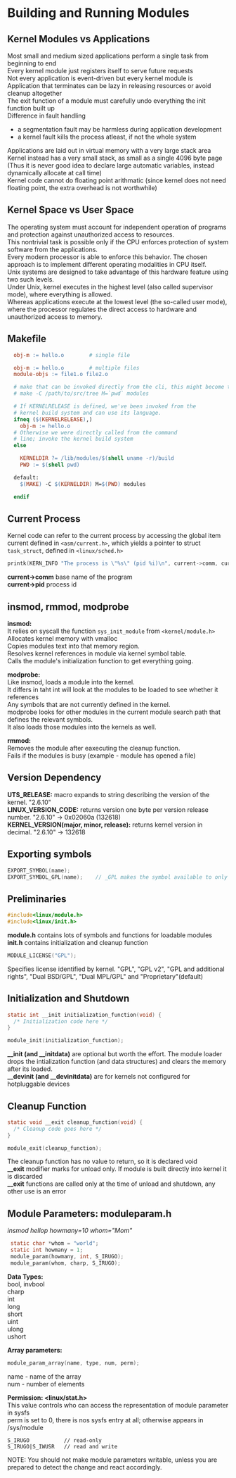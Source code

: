 # Building and Running Modules 

## Kernel Modules vs Applications
  Most small and medium sized applications perform a single task from beginning to end\
  Every kernel module just registers itself to serve future requests\
  Not every application is event-driven but every kernel module is\
  Application that terminates can be lazy in releasing resources or avoid cleanup altogether\
  The exit function of a module must carefully undo everything the init function built up\
  Difference in fault handling
   - a segmentation fault may be harmless during application development
   - a kernel fault kills the process atleast, if not the whole system
   
  Applications are laid out in virtual memory with a very large stack area\
  Kernel instead has a very small stack, as small as a single 4096 byte page\
  (Thus it is never good idea to declare large automatic variables, instead dynamically allocate at call time)\
  Kernel code cannot do floating point arithmatic (since kernel does not need floating point, the extra overhead is not worthwhile)

## Kernel Space vs User Space
  The operating system must account for independent operation of programs and protection against unauthorized access to resources.\
  This nontrivial task is possible only if the CPU enforces protection of system software from the applications.\
  Every modern processor is able to enforce this behavior. The chosen approach is to implement different operating modalities in CPU itself.\
  Unix systems are designed to take advantage of this hardware feature using two such levels.\
  Under Unix, kernel executes in the highest level (also called supervisor mode), where everything is allowed.\
  Whereas applications execute at the lowest level (the so-called user mode), where the processor regulates the direct access to hardware and unauthorized access to memory.

## Makefile

``` Makefile
  obj-m := hello.o        # single file

  obj-m := hello.o        # multiple files
  module-objs := file1.o file2.o

  # make that can be invoked directly from the cli, this might become tiresome
  # make -C /path/to/src/tree M=`pwd` modules

  # If KERNELRELEASE is defined, we've been invoked from the
  # kernel build system and can use its language.
  ifneq ($(KERNELRELEASE),)
    obj-m := hello.o
  # Otherwise we were directly called from the command
  # line; invoke the kernel build system
  else

    KERNELDIR ?= /lib/modules/$(shell uname -r)/build
    PWD := $(shell pwd)

  default:
    $(MAKE) -C $(KERNELDIR) M=$(PWD) modules

  endif
```

## Current Process
  Kernel code can refer to the current process by accessing the global item current defined in `<asm/current.h>`,
  which yields a pointer to struct `task_struct`, defined in `<linux/sched.h>`

  ``` C
  printk(KERN_INFO "The process is \"%s\" (pid %i)\n", current->comm, current->pid);
  ```

  **current->comm**   base name of the program\
  **current->pid**    process id

## insmod, rmmod, modprobe
  **insmod:**\
    It relies on syscall the function `sys_init_module` from `<kernel/module.h>`\
    Allocates kernel memory with vmalloc\
    Copies modules text into that memory region.\
    Resolves kernel references in module via kernel symbol table.\
    Calls the module's initialization function to get everything going.

  **modprobe:**\
    Like insmod, loads a module into the kernel.\
    It differs in taht int will look at the modules to be loaded to see whether it references\
    Any symbols that are not currently defined in the kernel.\
    modprobe looks for other modules in the current module search path that defines the relevant symbols.\
    It also loads those modules into the kernels as well.

  **rmmod:**\
    Removes the module after eaxecuting the cleanup function.\
    Fails if the modules is busy (example - module has opened a file)

## Version Dependency
  **UTS_RELEASE:** macro expands to string describing the version of the kernel. "2.6.10"\
  **LINUX_VERSION_CODE:** returns version one byte per version release number. "2.6.10" -> 0x02060a (132618)\
  **KERNEL_VERSION(major, minor, release):** returns kernel version in decimal. "2.6.10" -> 132618

## Exporting symbols
  ``` C
  EXPORT_SYMBOL(name);
  EXPORT_SYMBOL_GPL(name);    // _GPL makes the symbol available to only GPL-licensed modules
  ```

## Preliminaries
  
  ``` C
  #include<linux/module.h>
  #include<linux/init.h>
  ```

  **module.h**  contains lots of symbols and functions for loadable modules\
  **init.h**    contains initialization and cleanup function

  ``` C
  MODULE_LICENSE("GPL");
  ```

  Specifies license identified by kernel. "GPL", "GPL v2", "GPL and additional rights", "Dual BSD/GPL", "Dual MPL/GPL" and "Proprietary"(default)

## Initialization and Shutdown
  ``` C
  static int __init initialization_function(void) {
    /* Initialization code here */
  }
  
  module_init(initialization_function);
  ```

  **__init (and __initdata)** are optional but worth the effort. The module loader drops the intialization function (and data structures) and clears the memory after its loaded.\
  **__devinit (and __devinitdata)** are for kernels not configured for hotpluggable devices

## Cleanup Function

  ``` C
  static void __exit cleanup_function(void) {
    /* Cleanup code goes here */
  }

  module_exit(cleanup_function);
  ```
  The cleanup function has no value to return, so it is declared void\
  **__exit** modifier marks for unload only. If module is built directly into kernel it is discarded\
  **__exit** functions are called only at the time of unload and shutdown, any other use is an error

## Module Parameters: moduleparam.h
  
  _insmod hellop howmany=10 whom="Mom"_
   ``` C
    static char *whom = "world";
    static int howmany = 1;
    module_param(howmany, int, S_IRUGO);
    module_param(whom, charp, S_IRUGO);
   ```

   **Data Types:**\
   bool, invbool\
   charp\
   int\
   long\
   short\
   uint\
   ulong\
   ushort
    
   **Array parameters:**
   ``` C
   module_param_array(name, type, num, perm);
   ```
   name - name of the array\
   num - number of elements

   **Permission: <linux/stat.h>**\
   This value controls who can access the representation of module parameter in sysfs\
   perm is set to 0, there is nos sysfs entry at all; otherwise appears in /sys/module
   
   ```
   S_IRUGO           // read-only
   S_IRUGO|S_IWUSR   // read and write
   ```

   NOTE: You should not make module parameters writable, unless you are prepared to detect the change and react accordingly.
